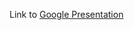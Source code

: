 Link to [Google Presentation](https://docs.google.com/presentation/d/1s8-vWNvMQl852WGqsg1y1llO9JdH3W0Q7vUJQA_Gylw/edit?usp=sharing)